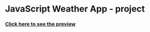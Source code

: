 # JavaScript Weather App - project


### [Click here to see the preview ](https://sami-al-badhon.github.io/weather-apps/)
